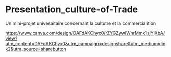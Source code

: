 # Presentation_culture-of-Trade

Un mini-projet univesaitaire concernant la cultutre et la commercialition 

https://www.canva.com/design/DAFdAKChyx0/rZYGZywIWnrMmx1sjYjXbA/view?utm_content=DAFdAKChyx0&utm_campaign=designshare&utm_medium=link2&utm_source=sharebutton
